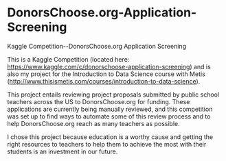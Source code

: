 # DonorsChoose.org-Application-Screening
Kaggle Competition--DonorsChoose.org Application Screening

This is a Kaggle Competition (located here: https://www.kaggle.com/c/donorschoose-application-screening) and is also my project 
for the Introduction to Data Science course with Metis (http://www.thisismetis.com/courses/introduction-to-data-science).

This project entails reviewing project proposals submitted by public school teachers across the US to DonorsChoose.org for 
funding.  These applications are currently being manually reviewed, and this competition was set up to find ways to automate some
of this review process and to help DonorsChoose.org reach as many teachers as possible.  

I chose this project because education is a worthy cause and getting the right resources to teachers to help them to achieve the 
most with their students is an investment in our future. 
